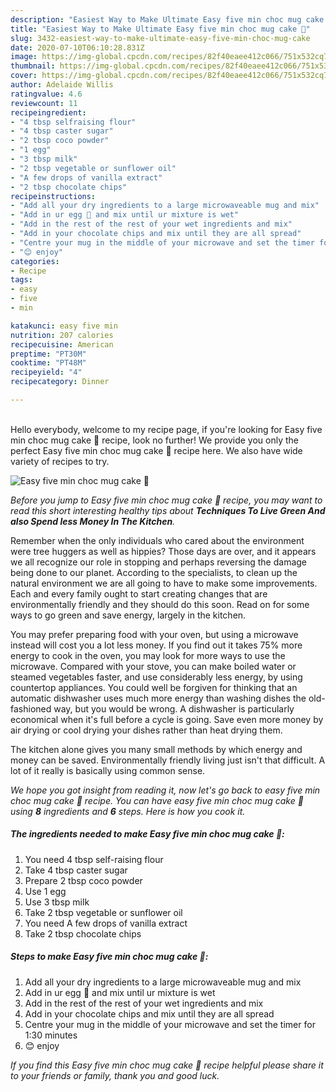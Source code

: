 ```yaml
---
description: "Easiest Way to Make Ultimate Easy five min choc mug cake 🍰"
title: "Easiest Way to Make Ultimate Easy five min choc mug cake 🍰"
slug: 3432-easiest-way-to-make-ultimate-easy-five-min-choc-mug-cake
date: 2020-07-10T06:10:28.831Z
image: https://img-global.cpcdn.com/recipes/82f40eaee412c066/751x532cq70/easy-five-min-choc-mug-cake-🍰-recipe-main-photo.jpg
thumbnail: https://img-global.cpcdn.com/recipes/82f40eaee412c066/751x532cq70/easy-five-min-choc-mug-cake-🍰-recipe-main-photo.jpg
cover: https://img-global.cpcdn.com/recipes/82f40eaee412c066/751x532cq70/easy-five-min-choc-mug-cake-🍰-recipe-main-photo.jpg
author: Adelaide Willis
ratingvalue: 4.6
reviewcount: 11
recipeingredient:
- "4 tbsp selfraising flour"
- "4 tbsp caster sugar"
- "2 tbsp coco powder"
- "1 egg"
- "3 tbsp milk"
- "2 tbsp vegetable or sunflower oil"
- "A few drops of vanilla extract"
- "2 tbsp chocolate chips"
recipeinstructions:
- "Add all your dry ingredients to a large microwaveable mug and mix"
- "Add in ur egg 🥚 and mix until ur mixture is wet"
- "Add in the rest of the rest of your wet ingredients and mix"
- "Add in your chocolate chips and mix until they are all spread"
- "Centre your mug in the middle of your microwave and set the timer for 1:30 minutes"
- "😊 enjoy"
categories:
- Recipe
tags:
- easy
- five
- min

katakunci: easy five min 
nutrition: 207 calories
recipecuisine: American
preptime: "PT30M"
cooktime: "PT48M"
recipeyield: "4"
recipecategory: Dinner

---
```

<br>
Hello everybody, welcome to my recipe page, if you're looking for Easy five min choc mug cake 🍰 recipe, look no further! We provide you only the perfect Easy five min choc mug cake 🍰 recipe here. We also have wide variety of recipes to try.
<br>


![Easy five min choc mug cake 🍰](https://img-global.cpcdn.com/recipes/82f40eaee412c066/751x532cq70/easy-five-min-choc-mug-cake-🍰-recipe-main-photo.jpg)

<i>Before you jump to Easy five min choc mug cake 🍰 recipe, you may want to read this short interesting healthy tips about 
<strong>Techniques To Live Green And also Spend less Money In The Kitchen</strong>.</i>
</br>

Remember when the only individuals who cared about the environment were tree huggers as well as hippies? Those days are over, and it appears we all recognize our role in stopping and perhaps reversing the damage being done to our planet. According to the specialists, to clean up the natural environment we are all going to have to make some improvements. Each and every family ought to start creating changes that are environmentally friendly and they should do this soon. Read on for some ways to go green and save energy, largely in the kitchen.

You may prefer preparing food with your oven, but using a microwave instead will cost you a lot less money. If you find out it takes 75% more energy to cook in the oven, you may look for more ways to use the microwave. Compared with your stove, you can make boiled water or steamed vegetables faster, and use considerably less energy, by using countertop appliances. You could well be forgiven for thinking that an automatic dishwasher uses much more energy than washing dishes the old-fashioned way, but you would be wrong. A dishwasher is particularly economical when it's full before a cycle is going. Save even more money by air drying or cool drying your dishes rather than heat drying them.

The kitchen alone gives you many small methods by which energy and money can be saved. Environmentally friendly living just isn't that difficult. A lot of it really is basically using common sense.


<i>We hope you got insight from reading it, now let's go back to easy five min choc mug cake 🍰 recipe. You can have easy five min choc mug cake 🍰 using <strong>8</strong> ingredients and <strong>6</strong> steps. Here is how you cook it.
</i>

##### The ingredients needed to make Easy five min choc mug cake 🍰:

1. You need 4 tbsp self-raising flour
1. Take 4 tbsp caster sugar
1. Prepare 2 tbsp coco powder
1. Use 1 egg
1. Use 3 tbsp milk
1. Take 2 tbsp vegetable or sunflower oil
1. You need A few drops of vanilla extract
1. Take 2 tbsp chocolate chips


##### Steps to make Easy five min choc mug cake 🍰:

1. Add all your dry ingredients to a large microwaveable mug and mix
1. Add in ur egg 🥚 and mix until ur mixture is wet
1. Add in the rest of the rest of your wet ingredients and mix
1. Add in your chocolate chips and mix until they are all spread
1. Centre your mug in the middle of your microwave and set the timer for 1:30 minutes
1. 😊 enjoy


<i>If you find this Easy five min choc mug cake 🍰 recipe helpful please share it to your friends or family, thank you and good luck.</i>
